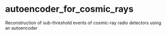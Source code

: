# autoencoder_for_cosmic_rays
Reconstruction of sub-threshold events of cosmic-ray radio detectors using an autoencoder
